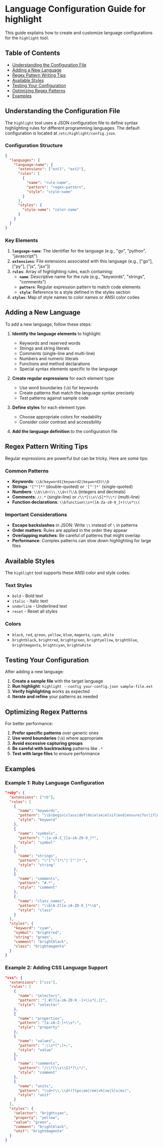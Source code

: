 # Language Configuration Guide for highlight

This guide explains how to create and customize language configurations for the `highlight` tool.

## Table of Contents
- [Understanding the Configuration File](#understanding-the-configuration-file)
- [Adding a New Language](#adding-a-new-language)
- [Regex Pattern Writing Tips](#regex-pattern-writing-tips)
- [Available Styles](#available-styles)
- [Testing Your Configuration](#testing-your-configuration)
- [Optimizing Regex Patterns](#optimizing-regex-patterns)
- [Examples](#examples)

## Understanding the Configuration File

The `highlight` tool uses a JSON configuration file to define syntax highlighting rules for different programming languages. The default configuration is located at `/etc/highlight/config.json`.

### Configuration Structure

```json
{
  "languages": {
    "language-name": {
      "extensions": ["ext1", "ext2"],
      "rules": [
        {
          "name": "rule-name",
          "pattern": "regex-pattern",
          "style": "style-name"
        }
      ],
      "styles": {
        "style-name": "color-name"
      }
    }
  }
}
```

### Key Elements

1. **`language-name`**: The identifier for the language (e.g., "go", "python", "javascript")
2. **`extensions`**: File extensions associated with this language (e.g., ["go"], ["py"], ["js", "jsx"])
3. **`rules`**: Array of highlighting rules, each containing:
   - **`name`**: Descriptive name for the rule (e.g., "keywords", "strings", "comments")
   - **`pattern`**: Regular expression pattern to match code elements
   - **`style`**: Reference to a style defined in the styles section
4. **`styles`**: Map of style names to color names or ANSI color codes

## Adding a New Language

To add a new language, follow these steps:

1. **Identify the language elements** to highlight:
   - Keywords and reserved words
   - Strings and string literals
   - Comments (single-line and multi-line)
   - Numbers and numeric literals
   - Functions and method declarations
   - Special syntax elements specific to the language

2. **Create regular expressions** for each element type:
   - Use word boundaries (`\b`) for keywords
   - Create patterns that match the language syntax precisely
   - Test patterns against sample code

3. **Define styles** for each element type:
   - Choose appropriate colors for readability
   - Consider color contrast and accessibility

4. **Add the language definition** to the configuration file

## Regex Pattern Writing Tips

Regular expressions are powerful but can be tricky. Here are some tips:

### Common Patterns

- **Keywords**: `\\b(keyword1|keyword2|keyword3)\\b`
- **Strings**: `"[^"]*"` (double-quoted) or `'[^']*'` (single-quoted)
- **Numbers**: `\\b\\d+(\\.\\d+)?\\b` (integers and decimals)
- **Comments**: `//.*` (single-line) or `/\\*[\\s\\S]*?\\*/` (multi-line)
- **Function declarations**: `\\bfunction\\s+([A-Za-z0-9_]+)\\s*\\(`

### Important Considerations

- **Escape backslashes** in JSON: Write `\\` instead of `\` in patterns
- **Order matters**: Rules are applied in the order they appear
- **Overlapping matches**: Be careful of patterns that might overlap
- **Performance**: Complex patterns can slow down highlighting for large files

## Available Styles

The `highlight` tool supports these ANSI color and style codes:

### Text Styles
- `bold` - Bold text
- `italic` - Italic text
- `underline` - Underlined text
- `reset` - Reset all styles

### Colors
- `black`, `red`, `green`, `yellow`, `blue`, `magenta`, `cyan`, `white`
- `brightblack`, `brightred`, `brightgreen`, `brightyellow`, `brightblue`, `brightmagenta`, `brightcyan`, `brightwhite`

## Testing Your Configuration

After adding a new language:

1. **Create a sample file** with the target language
2. **Run highlight**: `highlight --config your-config.json sample-file.ext`
3. **Verify highlighting** works as expected
4. **Iterate and refine** your patterns as needed

## Optimizing Regex Patterns

For better performance:

1. **Prefer specific patterns** over generic ones
2. **Use word boundaries** (`\b`) where appropriate
3. **Avoid excessive capturing groups**
4. **Be careful with backtracking** patterns like `.*`
5. **Test with large files** to ensure performance

## Examples

### Example 1: Ruby Language Configuration

```json
"ruby": {
  "extensions": ["rb"],
  "rules": [
    {
      "name": "keywords",
      "pattern": "\\b(begin|class|def|do|else|elsif|end|ensure|for|if|module|rescue|return|self|super|then|unless|until|when|while|yield)\\b",
      "style": "keyword"
    },
    {
      "name": "symbols",
      "pattern": ":[a-zA-Z_][a-zA-Z0-9_]*",
      "style": "symbol"
    },
    {
      "name": "strings",
      "pattern": "\"[^\"]*\"|'[^']*'",
      "style": "string"
    },
    {
      "name": "comments",
      "pattern": "#.*",
      "style": "comment"
    },
    {
      "name": "class_names",
      "pattern": "\\b[A-Z][a-zA-Z0-9_]*\\b",
      "style": "class"
    }
  ],
  "styles": {
    "keyword": "cyan",
    "symbol": "brightred",
    "string": "green",
    "comment": "brightblack",
    "class": "brightmagenta"
  }
}
```

### Example 2: Adding CSS Language Support

```json
"css": {
  "extensions": ["css"],
  "rules": [
    {
      "name": "selectors",
      "pattern": "[.#]?[a-zA-Z0-9_-]+\\s*[,{]",
      "style": "selector"
    },
    {
      "name": "properties",
      "pattern": "[a-zA-Z-]+\\s*:",
      "style": "property"
    },
    {
      "name": "values",
      "pattern": ":\\s*[^;]+;",
      "style": "value"
    },
    {
      "name": "comments",
      "pattern": "/\\*[\\s\\S]*?\\*/",
      "style": "comment"
    },
    {
      "name": "units",
      "pattern": "\\d+(\\.\\d+)?(px|em|rem|vh|vw|%|s|ms)",
      "style": "unit"
    }
  ],
  "styles": {
    "selector": "brightcyan",
    "property": "yellow",
    "value": "green",
    "comment": "brightblack",
    "unit": "brightmagenta"
  }
}
